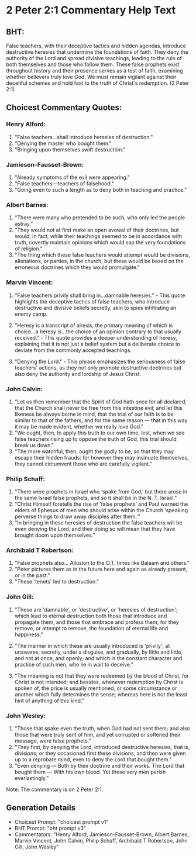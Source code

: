 # 2 Peter 2:1 Commentary Help Text

## BHT:
False teachers, with their deceptive tactics and hidden agendas, introduce destructive heresies that undermine the foundations of faith. They deny the authority of the Lord and spread divisive teachings, leading to the ruin of both themselves and those who follow them. These false prophets exist throughout history and their presence serves as a test of faith, examining whether believers truly love God. We must remain vigilant against their deceitful schemes and hold fast to the truth of Christ's redemption. (2 Peter 2:1)

## Choicest Commentary Quotes:
### Henry Alford:
1. "False teachers...shall introduce heresies of destruction." 
2. "Denying the master who bought them." 
3. "Bringing upon themselves swift destruction."

### Jamieson-Fausset-Brown:
1. "Already symptoms of the evil were appearing."
2. "False teachers—teachers of falsehood."
3. "Going even to such a length as to deny both in teaching and practice."

### Albert Barnes:
1. "There were many who pretended to be such, who only led the people astray."
2. "They would not at first make an open avowal of their doctrines, but would, in fact, while their teachings seemed to be in accordance with truth, covertly maintain opinions which would sap the very foundations of religion."
3. "The thing which these false teachers would attempt would be divisions, alienations, or parties, in the church, but these would be based on the erroneous doctrines which they would promulgate."

### Marvin Vincent:
1. "False teachers privily shall bring in...damnable heresies." - This quote highlights the deceptive tactics of false teachers, who introduce destructive and divisive beliefs secretly, akin to spies infiltrating an enemy camp.

2. "Heresy is a transcript of airesis, the primary meaning of which is choice...a heresy is...the choice of an opinion contrary to that usually received." - This quote provides a deeper understanding of heresy, explaining that it is not just a belief system but a deliberate choice to deviate from the commonly accepted teachings.

3. "Denying the Lord." - This phrase emphasizes the seriousness of false teachers' actions, as they not only promote destructive doctrines but also deny the authority and lordship of Jesus Christ.

### John Calvin:
1. "Let us then remember that the Spirit of God hath once for all declared, that the Church shall never be free from this intestine evil; and let this likeness be always borne in mind, that the trial of our faith is to be similar to that of the fathers, and for the same reason — that in this way it may be made evident, whether we really love God."
2. "We ought, then, to apply this truth to our own time, lest, when we see false teachers rising up to oppose the truth of God, this trial should break us down."
3. "The more watchful, then, ought the godly to be, so that they may escape their hidden frauds: for however they may insinuate themselves, they cannot circumvent those who are carefully vigilant."

### Philip Schaff:
1. "There were prophets in Israel who ‘spake from God,’ but there arose in the same Israel false prophets, and so it shall be in the N. T. Israel." 
2. "Christ Himself foretells the rise of ‘false prophets’ and Paul warned the elders of Ephesus of men who should arise within the Church ‘speaking perverse things to draw away disciples after them.’"
3. "In bringing in these heresies of destruction the false teachers will be even denying the Lord, and their doing so will mean that they have brought doom upon themselves."

### Archibald T Robertson:
1. "False prophets also... Allusion to the O.T. times like Balaam and others." 
2. "Peter pictures them as in the future here and again as already present, or in the past." 
3. "These 'tenets' led to destruction."

### John Gill:
1. "These are 'damnable', or 'destructive', or 'heresies of destruction'; which lead to eternal destruction both those that introduce and propagate them, and those that embrace and profess them; for they remove, or attempt to remove, the foundation of eternal life and happiness."

2. "The manner in which these are usually introduced is 'privily'; at unawares, secretly, under a disguise, and gradually, by little and little, and not at once, and openly; and which is the constant character and practice of such men, who lie in wait to deceive."

3. "The meaning is not that they were redeemed by the blood of Christ, for Christ is not intended; and besides, whenever redemption by Christ is spoken of, the price is usually mentioned, or some circumstance or another which fully determines the sense; whereas here is not the least hint of anything of this kind."

### John Wesley:
1. "Those that spake even the truth, when God had not sent them; and also those that were truly sent of him, and yet corrupted or softened their message, were false prophets."
2. "They first, by denying the Lord, introduced destructive heresies, that is, divisions; or they occasioned first these divisions, and then were given up to a reprobate mind, even to deny the Lord that bought them."
3. "Even denying — Both by their doctrine and their works. The Lord that bought them — With his own blood. Yet these very men perish everlastingly."

Note: The commentary is on 2 Peter 2:1.


## Generation Details
- Choicest Prompt: "choicest prompt v1"
- BHT Prompt: "bht prompt v3"
- Commentators: "Henry Alford, Jamieson-Fausset-Brown, Albert Barnes, Marvin Vincent, John Calvin, Philip Schaff, Archibald T Robertson, John Gill, John Wesley"
